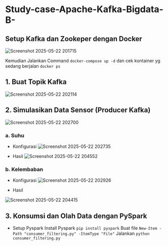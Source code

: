 # Study-case-Apache-Kafka-Bigdata-B-

## Setup Kafka dan Zookeper dengan Docker
![Screenshot 2025-05-22 201715](https://github.com/user-attachments/assets/351e344d-5487-463f-ad68-81b287e01114)

Kemudian Jalankan Command `docker-compose up -d`
dan cek kontainer yg sedang berjalan `docker ps`

## 1. Buat Topik Kafka

![Screenshot 2025-05-22 202114](https://github.com/user-attachments/assets/d9906629-3239-4db3-876b-267d3df46223)

## 2. Simulasikan Data Sensor (Producer Kafka)

![Screenshot 2025-05-22 202700](https://github.com/user-attachments/assets/94bd3c89-25d3-4bc2-9552-d8579e8f4d87)

 ### a. Suhu
* Konfigurasi
![Screenshot 2025-05-22 202735](https://github.com/user-attachments/assets/eed59054-007d-49b0-8825-710e0f04e181)

* Hasil
![Screenshot 2025-05-22 204552](https://github.com/user-attachments/assets/c0478d91-7b06-4901-8f38-be1c4f71e9ca)


 ### b. Kelembaban
 * Konfigurasi
![Screenshot 2025-05-22 202926](https://github.com/user-attachments/assets/cf134b40-2606-4b04-adc4-84bdf9624a61)

* Hasil

![Screenshot 2025-05-22 204415](https://github.com/user-attachments/assets/7f67fd07-f5d8-46f7-8ad5-866b386cbb9e)

## 3. Konsumsi dan Olah Data dengan PySpark

* Setup Pyspark
Install Pyspark `pip install pyspark`
Buat file `New-Item -Path "consumer_filtering.py" -ItemType "File"`
Jalankan `python consumer_filtering.py`

